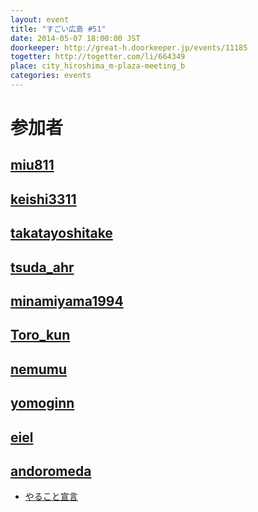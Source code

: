 ```yaml
---
layout: event
title: "すごい広島 #51"
date: 2014-05-07 18:00:00 JST
doorkeeper: http://great-h.doorkeeper.jp/events/11185
togetter: http://togetter.com/li/664349
place: city_hiroshima_m-plaza-meeting_b
categories: events
---
```


# 参加者


## [miu811](https://github.com/miu811)


## [keishi3311](https://github.com/keishi3311)


## [takatayoshitake](http://twitter.com/takatayoshitake)


## [tsuda_ahr](http://twitter.com/tsuda_ahr)


## [minamiyama1994](https://github.com/minamiyama1994)


## [Toro_kun](https://twitter.com/Toro_kun)


## [nemumu](https://github.com/nemumu)


## [yomoginn](https://github.com/yomoginn)


## [eiel](http://eiel.info/)


## [andoromeda](https://github.com/andoromeda)

* [やること宣言](https://github.com/great-h/great-h.github.io/issues/890)
